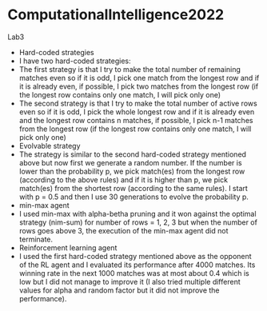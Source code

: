 # ComputationalIntelligence2022
Lab3
- Hard-coded strategies
- I have two hard-coded strategies: 
- The first strategy is that I try to make the total number of remaining matches even so if it is odd, I pick one match from the longest row and if it is already even, if possible, I pick two matches from the longest row (if the longest row contains only one match, I will pick only one)
- The second strategy is that I try to make the total number of active rows even so if it is odd, I pick the whole longest row and if it is already even and the longest row contains n matches, if possible, I pick n-1 matches from the longest row (if the longest row contains only one match, I will pick only one)
- Evolvable strategy
- The strategy is similar to the second hard-coded strategy mentioned above but now first we generate a random number. If the number is lower than the probability p, we pick match(es) from the longest row (according to the above rules) and if it is higher than p, we pick match(es) from the shortest row (according to the same rules). I start with p = 0.5 and then I use 30 generations to evolve the probability p.
- min-max agent
- I used min-max with alpha-betha pruning and it won against the optimal strategy (nim-sum) for number of rows = 1, 2, 3 but when the number of rows goes above 3, the execution of the min-max agent did not terminate.
- Reinforcement learning agent
- I used the first hard-coded strategy mentioned above as the opponent of the RL agent and I evaluated its performance after 4000 matches. Its winning rate in the next 1000 matches was at most about 0.4 which is low but I did not manage to improve it (I also tried multiple different values for alpha and random factor but it did not improve the performance).